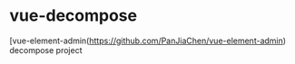 # vue-decompose
[vue-element-admin(https://github.com/PanJiaChen/vue-element-admin) decompose project
